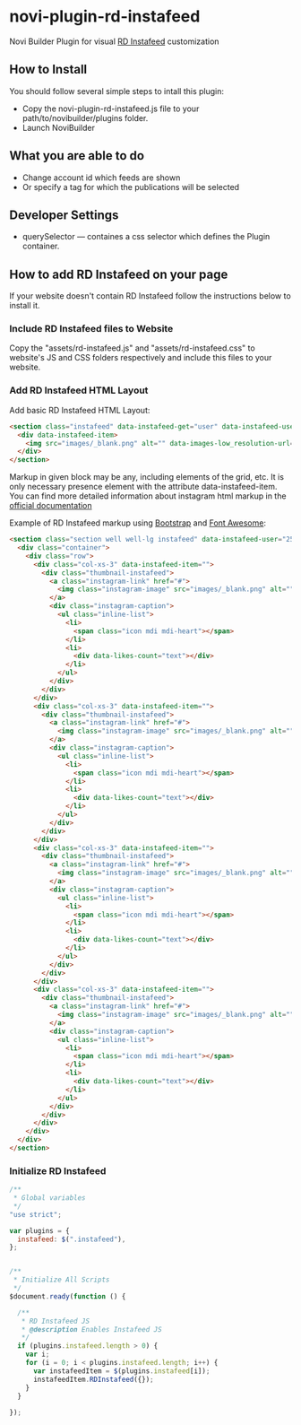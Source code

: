 # novi-plugin-rd-instafeed
Novi Builder Plugin for visual [RD Instafeed](https://github.com/TemplatemonsterPlugins/rd-instafeed) customization

## How to Install
You should follow several simple steps to intall this plugin:
* Copy the novi-plugin-rd-instafeed.js file to your path/to/novibuilder/plugins folder.
* Launch NoviBuilder

## What you are able to do
* Change account id which feeds are shown
* Or specify a tag for which the publications will be selected

## Developer Settings
* querySelector — containes a css selector which defines the Plugin container.

## How to add RD Instafeed on your page
If your website doesn't contain RD Instafeed follow the instructions below to install it.

### Include RD Instafeed files to Website
Copy the "assets/rd-instafeed.js" and "assets/rd-instafeed.css" to website's JS and CSS folders respectively and include this files to your website.

### Add RD Instafeed HTML Layout
Add basic RD Instafeed HTML Layout:

```html
<section class="instafeed" data-instafeed-get="user" data-instafeed-user="**********">
  <div data-instafeed-item>
    <img src="images/_blank.png" alt="" data-images-low_resolution-url="src" />
  </div>
</section>
```

Markup in given block may be any, including elements of the grid, etc. It is only necessary presence element with the attribute data-instafeed-item.
You can find more detailed information about instagram html markup in the [official documentation](https://github.com/TemplatemonsterPlugins/rd-instafeed)

Example of RD Instafeed markup using [Bootstrap](http://getbootstrap.com/) and [Font Awesome](http://fontawesome.io/):

```html
<section class="section well well-lg instafeed" data-instafeed-user="25025320" data-instafeed-get="user" data-instafeed-sort="least-recent">
  <div class="container">
    <div class="row">
      <div class="col-xs-3" data-instafeed-item="">
        <div class="thumbnail-instafeed">
          <a class="instagram-link" href="#">
            <img class="instagram-image" src="images/_blank.png" alt="" data-images-standard_resolution-url="src">
          </a>
          <div class="instagram-caption">
            <ul class="inline-list">
              <li>
                <span class="icon mdi mdi-heart"></span>
              </li>
              <li>
                <div data-likes-count="text"></div>
              </li>
            </ul>
          </div>
        </div>
      </div>
      <div class="col-xs-3" data-instafeed-item="">
        <div class="thumbnail-instafeed">
          <a class="instagram-link" href="#">
            <img class="instagram-image" src="images/_blank.png" alt="" data-images-standard_resolution-url="src">
          </a>
          <div class="instagram-caption">
            <ul class="inline-list">
              <li>
                <span class="icon mdi mdi-heart"></span>
              </li>
              <li>
                <div data-likes-count="text"></div>
              </li>
            </ul>
          </div>
        </div>
      </div>
      <div class="col-xs-3" data-instafeed-item="">
        <div class="thumbnail-instafeed">
          <a class="instagram-link" href="#">
            <img class="instagram-image" src="images/_blank.png" alt="" data-images-standard_resolution-url="src">
          </a>
          <div class="instagram-caption">
            <ul class="inline-list">
              <li>
                <span class="icon mdi mdi-heart"></span>
              </li>
              <li>
                <div data-likes-count="text"></div>
              </li>
            </ul>
          </div>
        </div>
      </div>
      <div class="col-xs-3" data-instafeed-item="">
        <div class="thumbnail-instafeed">
          <a class="instagram-link" href="#">
            <img class="instagram-image" src="images/_blank.png" alt="" data-images-standard_resolution-url="src">
          </a>
          <div class="instagram-caption">
            <ul class="inline-list">
              <li>
                <span class="icon mdi mdi-heart"></span>
              </li>
              <li>
                <div data-likes-count="text"></div>
              </li>
            </ul>
          </div>
        </div>
      </div>
    </div>
  </div>
</section>

```

### Initialize RD Instafeed
```js
/**
 * Global variables
 */
"use strict";

var plugins = {
  instafeed: $(".instafeed"),
};


/**
 * Initialize All Scripts
 */
$document.ready(function () {

  /**
   * RD Instafeed JS
   * @description Enables Instafeed JS
   */
  if (plugins.instafeed.length > 0) {
    var i;
    for (i = 0; i < plugins.instafeed.length; i++) {
      var instafeedItem = $(plugins.instafeed[i]);
      instafeedItem.RDInstafeed({});
    }
  }
  
});
```